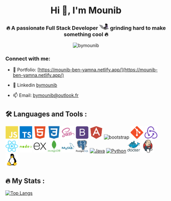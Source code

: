 <h1 align="center">Hi 👋, I'm Mounib</h1>
<h3 align="center">🔥 A passionate Full Stack Developer <img src="./icons/cat.gif" width="30"> grinding hard to make something cool 🔥</h3>

<p align="center"> <img src="https://komarev.com/ghpvc/?username=bymounib&label=Profile%20views&color=0e75b6&style=flat" alt="bymounib" /> </p>

<h3 align="left">Connect with me:</h3>

- 🔗 Portfolio: [https://mounib-ben-yamna.netlify.app/](https://mounib-ben-yamna.netlify.app/)

- 💼 Linkedin [bymounib](https://linkedin.com/in/bymounib/)

- 📫 Email: bymounib@outlook.fr

## 🛠 Languages and Tools :

<p align="left">
<img width="40" height="40" alt="javascript" src="./icons/javascript-plain.svg"/>
<img width="40" height="40" alt="typescript" src="./icons/typescript-plain.svg"/>
<img width="40" height="40" alt="HTML5" src="./icons/html5-plain.svg"/>
<img width="40" height="40" alt="CSS3" src="./icons/css3-plain.svg"/>
<img width="40" height="40" alt="sass" src="./icons/sass-original.svg"/>
<img width="40" height="40" alt="bootstrap" src="./icons/bootstrap-plain.svg"/>
<img width="40" height="40" alt="angular" src="./icons/angularjs-plain.svg"/>
<img width="40" height="40" alt="bootstrap" src="https://www.vectorlogo.zone/logos/springio/springio-icon.svg"/>
<img width="40" height="40" alt="git" src="./icons/git-plain.svg"/>
<img width="40" height="40" alt="redux" src="./icons/redux-original.svg"/>
<img width="40" height="40" alt="react" src="./icons/react-original.svg"/>
<img width="40" height="40" alt="nodejs" src="./icons/nodejs-plain-wordmark.svg"/>
<img width="40" height="40" alt="express" src="./icons/express-original.svg"/>
<img width="40" height="40" alt="mongodb" src="./icons/mongodb-plain-wordmark.svg"/>
<img width="40" height="40" alt="mysql" src="./icons/mysql-plain-wordmark.svg"/>
<img width="40" height="40" alt="postgresql" src="./icons/postgresql.svg"/>
<a href="#"><img src="https://upload.wikimedia.org/wikipedia/fr/thumb/2/2e/Java_Logo.svg/1200px-Java_Logo.svg.png" alt="Java" width="30" height="40"/></a>
<a href="#"><img src="https://upload.wikimedia.org/wikipedia/commons/thumb/c/c3/Python-logo-notext.svg/1024px-Python-logo-notext.svg.png" alt="Python" width="40" height="40"/></a>
<img width="40" height="40" alt="docker" src="./icons/docker.svg"/>
<img width="40" height="40" alt="jenkins" src="./icons/jenkins.svg"/>
<img width="40" height="40" alt="linux" src="./icons/linux.svg"/>

## 🔥 My Stats :
[![Top Langs](https://github-readme-stats.vercel.app/api/top-langs/?username=bymounib&layout=compact&theme=vision-friendly-dark)](https://github.com/anuraghazra/github-readme-stats)
